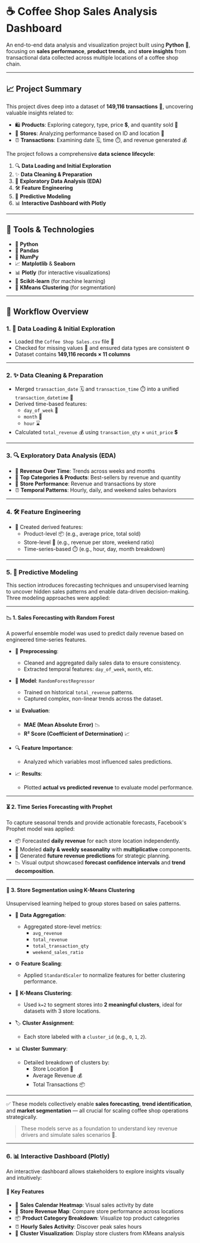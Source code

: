 # ☕ Coffee Shop Sales Analysis Dashboard

An end-to-end data analysis and visualization project built using **Python** 🐍, focusing on **sales performance**, **product trends**, and **store insights** from transactional data collected across multiple locations of a coffee shop chain.

---

## 📈 Project Summary

This project dives deep into a dataset of **149,116 transactions** 🧾, uncovering valuable insights related to:

- 🛍️ **Products**: Exploring category, type, price 💲, and quantity sold 🔢  
- 🏪 **Stores**: Analyzing performance based on ID and location 📍  
- ⏰ **Transactions**: Examining date 🗓️, time ⏱️, and revenue generated 💰

The project follows a comprehensive **data science lifecycle**:

1. 🔍 **Data Loading and Initial Exploration**
2. ✨ **Data Cleaning & Preparation**
3. 🧐 **Exploratory Data Analysis (EDA)**
4. 🛠️ **Feature Engineering**
5. 🤖 **Predictive Modeling**
6. 📊 **Interactive Dashboard with Plotly**

---

## 🧰 Tools & Technologies

- 🐍 **Python**  
- 🐼 **Pandas**  
- 🔢 **NumPy**  
- 📈 **Matplotlib** & **Seaborn**  
- 📊 **Plotly** (for interactive visualizations)  
- 🧠 **Scikit-learn** (for machine learning)  
- 🧩 **KMeans Clustering** (for segmentation)

---

## 🚀 Workflow Overview

### 1. 🧐 Data Loading & Initial Exploration

- Loaded the `Coffee Shop Sales.csv` file 📂  
- Checked for missing values 🧹 and ensured data types are consistent ⚙️  
- Dataset contains **149,116 records × 11 columns**

---

### 2. ✨ Data Cleaning & Preparation

- Merged `transaction_date` 🗓️ and `transaction_time` ⏱️ into a unified `transaction_datetime` 📅  
- Derived time-based features:
  - `day_of_week` 📆
  - `month` 📅
  - `hour` ⌛  
- Calculated `total_revenue` 💰 using `transaction_qty` × `unit_price` 💲

---

### 3. 🔍 Exploratory Data Analysis (EDA)

- 📅 **Revenue Over Time**: Trends across weeks and months  
- 🥇 **Top Categories & Products**: Best-sellers by revenue and quantity  
- 🏪 **Store Performance**: Revenue and transactions by store  
- ⏰ **Temporal Patterns**: Hourly, daily, and weekend sales behaviors

---

### 4. 🛠️ Feature Engineering

- 🧪 Created derived features:
  - Product-level 📦 (e.g., average price, total sold)
  - Store-level 🏬 (e.g., revenue per store, weekend ratio)
  - Time-series-based ⏱️ (e.g., hour, day, month breakdown)

---

### 5. 🤖 Predictive Modeling

This section introduces forecasting techniques and unsupervised learning to uncover hidden sales patterns and enable data-driven decision-making. Three modeling approaches were applied:

---

#### 📉 1. Sales Forecasting with Random Forest

A powerful ensemble model was used to predict daily revenue based on engineered time-series features.

- 🧼 **Preprocessing**:
  - Cleaned and aggregated daily sales data to ensure consistency.
  - Extracted temporal features: `day_of_week`, `month`, etc.

- 🧠 **Model**: `RandomForestRegressor`
  - Trained on historical `total_revenue` patterns.
  - Captured complex, non-linear trends across the dataset.

- 📊 **Evaluation**:
  - **MAE (Mean Absolute Error)** 📉
  - **R² Score (Coefficient of Determination)** 📈

- 🔍 **Feature Importance**:
  - Analyzed which variables most influenced sales predictions.

- 📈 **Results**:
  - Plotted **actual vs predicted revenue** to evaluate model performance.

---

#### ⏳ 2. Time Series Forecasting with Prophet

To capture seasonal trends and provide actionable forecasts, Facebook's Prophet model was applied:

- 📦 Forecasted **daily revenue** for each store location independently.
- 🔁 Modeled **daily & weekly seasonality** with **multiplicative** components.
- 📆 Generated **future revenue predictions** for strategic planning.
- 📉 Visual output showcased **forecast confidence intervals** and **trend decomposition**.

---

#### 🧩 3. Store Segmentation using K-Means Clustering

Unsupervised learning helped to group stores based on sales patterns.

- 🧮 **Data Aggregation**:
  - Aggregated store-level metrics:
    - `avg_revenue`
    - `total_revenue`
    - `total_transaction_qty`
    - `weekend_sales_ratio`

- ⚙️ **Feature Scaling**:
  - Applied `StandardScaler` to normalize features for better clustering performance.

- 📍 **K-Means Clustering**:
  - Used `k=2` to segment stores into **2 meaningful clusters**, ideal for datasets with 3 store locations.

- 🏷️ **Cluster Assignment**:
  - Each store labeled with a `cluster_id` (e.g., `0`, `1`, `2`).

- 📊 **Cluster Summary**:
  - Detailed breakdown of clusters by:
    - Store Location 📍
    - Average Revenue 💰
    - Total Transactions 📦

---

✅ These models collectively enable **sales forecasting**, **trend identification**, and **market segmentation** — all crucial for scaling coffee shop operations strategically.


> These models serve as a foundation to understand key revenue drivers and simulate sales scenarios 🔮.

---

### 6. 📊 Interactive Dashboard (Plotly)

An interactive dashboard allows stakeholders to explore insights visually and intuitively:

#### 🧭 Key Features

- 📆 **Sales Calendar Heatmap**: Visual sales activity by date  
- 📍 **Store Revenue Map**: Compare store performance across locations  
- 📦 **Product Category Breakdown**: Visualize top product categories  
- ⏰ **Hourly Sales Activity**: Discover peak sales hours  
- 🧩 **Cluster Visualization**: Display store clusters from KMeans analysis


